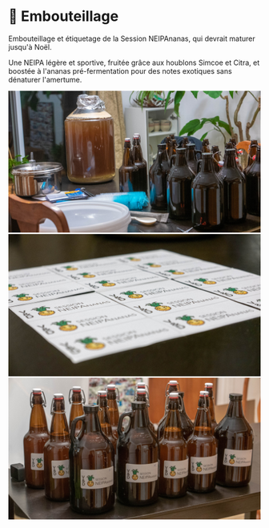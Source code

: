 # 🍾 Embouteillage

Embouteillage et étiquetage de la Session NEIPAnanas, qui devrait
maturer jusqu'à Noël.

Une NEIPA légère et sportive, fruitée grâce aux houblons Simcoe et
Citra, et boostée à l'ananas pré-fermentation pour des notes exotiques
sans dénaturer l'amertume.

[![P2600432](/photos/hd/P2600432.jpg)](/photos/P2600432.md)
[![P2600448](/photos/hd/P2600448.jpg)](/photos/P2600448.md)
[![P2600461](/photos/hd/P2600461.jpg)](/photos/P2600461.md)
